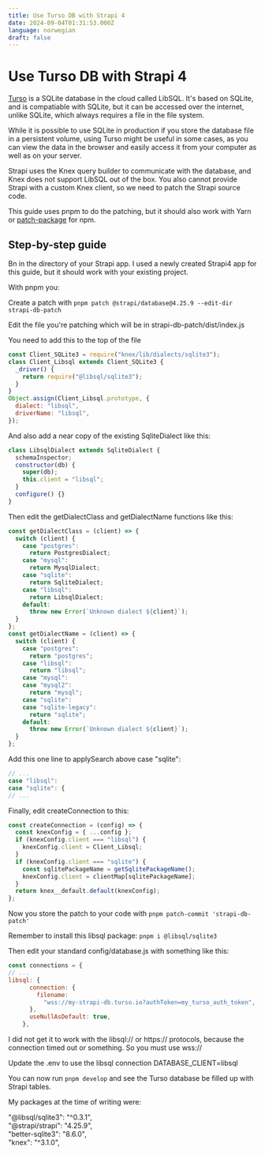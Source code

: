 ```yaml
---
title: Use Turso DB with Strapi 4
date: 2024-09-04T01:31:53.000Z
language: norwegian
draft: false
---
```


# Use Turso DB with Strapi 4

[Turso](https://turso.tech/) is a SQLite database in the cloud called LibSQL. It's based on SQLite, and is compatiable with SQLite, but it can be accessed over the internet, unlike SQLite, which always requires a file in the file system.

While it is possible to use SQLite in production if you store the database file in a persistent volume, using Turso might be useful in some cases, as you can view the data in the browser and easily access it from your computer as well as on your server.

Strapi uses the Knex query builder to communicate with the database, and Knex does not support LibSQL out of the box. You also cannot provide Strapi with a custom Knex client, so we need to patch the Strapi source code.

This guide uses pnpm to do the patching, but it should also work with Yarn or [patch-package](https://www.npmjs.com/package/patch-package) for npm.

## Step-by-step guide

Bn in the directory of your Strapi app. I used a newly created Strapi4 app for this guide, but it should work with your existing project.

With pnpm you:

Create a patch with `pnpm patch @strapi/database@4.25.9 --edit-dir strapi-db-patch`

Edit the file you're patching which will be in strapi-db-patch/dist/index.js

You need to add this to the top of the file

```js
const Client_SQLite3 = require("knex/lib/dialects/sqlite3");
class Client_Libsql extends Client_SQLite3 {
  _driver() {
    return require("@libsql/sqlite3");
  }
}
Object.assign(Client_Libsql.prototype, {
  dialect: "libsql",
  driverName: "libsql",
});
```

And also add a near copy of the existing SqliteDialect like this:

```js
class LibsqlDialect extends SqliteDialect {
  schemaInspector;
  constructor(db) {
    super(db);
    this.client = "libsql";
  }
  configure() {}
}
```

Then edit the getDialectClass and getDialectName functions like this:

```js
const getDialectClass = (client) => {
  switch (client) {
    case "postgres":
      return PostgresDialect;
    case "mysql":
      return MysqlDialect;
    case "sqlite":
      return SqliteDialect;
    case "libsql":
      return LibsqlDialect;
    default:
      throw new Error(`Unknown dialect ${client}`);
  }
};
const getDialectName = (client) => {
  switch (client) {
    case "postgres":
      return "postgres";
    case "libsql":
      return "libsql";
    case "mysql":
    case "mysql2":
      return "mysql";
    case "sqlite":
    case "sqlite-legacy":
      return "sqlite";
    default:
      throw new Error(`Unknown dialect ${client}`);
  }
};
```

Add this one line to applySearch above case "sqlite":

```js
// ...
case "libsql":
case "sqlite": {
// ...
```

Finally, edit createConnection to this:

```js
const createConnection = (config) => {
  const knexConfig = { ...config };
  if (knexConfig.client === "libsql") {
    knexConfig.client = Client_Libsql;
  }
  if (knexConfig.client === "sqlite") {
    const sqlitePackageName = getSqlitePackageName();
    knexConfig.client = clientMap[sqlitePackageName];
  }
  return knex__default.default(knexConfig);
};
```

Now you store the patch to your code with `pnpm patch-commit 'strapi-db-patch'`

Remember to install this libsql package: `pnpm i @libsql/sqlite3`

Then edit your standard config/database.js with something like this:

```js
const connections = {
// ...
libsql: {
      connection: {
        filename:
          "wss://my-strapi-db.turso.io?authToken=my_turso_auth_token",
      },
      useNullAsDefault: true,
    },
```

I did not get it to work with the libsql:// or https\:// protocols, because the connection timed out or something. So you must use wss\://

Update the .env to use the libsql connection DATABASE\_CLIENT=libsql

You can now run `pnpm develop` and see the Turso database be filled up with Strapi tables.

My packages at the time of writing were:

"@libsql/sqlite3": "^0.3.1",  
"@strapi/strapi": "4.25.9",  
"better-sqlite3": "8.6.0",  
"knex": "^3.1.0",
